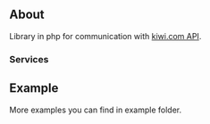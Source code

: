 About
------------
Library in php for communication with [kiwi.com API](https://docs.kiwi.com).

### Services

Example
------------

More examples you can find in example folder.

